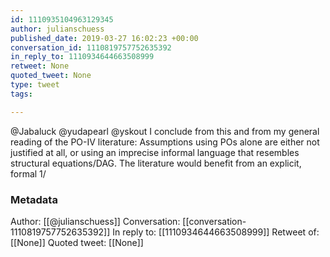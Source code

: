 ```yaml
---
id: 1110935104963129345
author: julianschuess
published_date: 2019-03-27 16:02:23 +00:00
conversation_id: 1110819757752635392
in_reply_to: 1110934644663508999
retweet: None
quoted_tweet: None
type: tweet
tags:

---
```


@Jabaluck @yudapearl @yskout I conclude from this and from my general reading of the PO-IV literature: Assumptions using POs alone are either not justified at all, or using an imprecise informal language that resembles structural equations/DAG. The literature would benefit from an explicit, formal 1/

### Metadata

Author: [[@julianschuess]]
Conversation: [[conversation-1110819757752635392]]
In reply to: [[1110934644663508999]]
Retweet of: [[None]]
Quoted tweet: [[None]]
